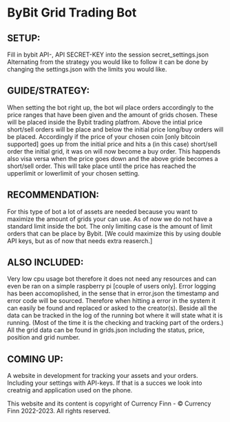 # ByBit Grid Trading Bot

## SETUP:
Fill in bybit API-, API SECRET-KEY into the session secret_settings.json
Alternating from the strategy you would like to follow it can be done by changing the settings.json with the limits you would like.

## GUIDE/STRATEGY:
When setting the bot right up, the bot wil place orders accordingly to the price ranges that have been given and the amount of grids chosen.
These will be placed inside the Bybit trading platfrom. Above the intial price short/sell orders will be place and below the initial price long/buy orders will be placed.
Accordingly if the price of your chosen coin [only bitcoin supported] goes up from the initial price and hits a (in this case) short/sell order the initial grid,
it was on will now become a buy order. This happends also visa versa when the price goes down and the above gride becomes a short/sell order. 
This will take place until the price has reached the upperlimit or lowerlimit of your chosen setting.

## RECOMMENDATION:
For this type of bot a lot of assets are needed because you want to maximize the amount of grids your can use. As of now we do not have a standard limit inside the bot.
The only limiting case is the amount of limit orders that can be place by Bybit. [We could maximize this by using double API keys, but as of now that needs extra reaserch.]

## ALSO INCLUDED:
Very low cpu usage bot therefore it does not need any resources and can even be ran on a simple raspberry pi [couple of users only]. Error logging has been accomoplished,
in the sense that in error.json the timestamp and error code will be sourced. Therefore when hitting a error in the system it can easily be found and replaced or asked to the creator(s).
Beside all the data can be tracked in the log of the running bot where it will state what it is running. (Most of the time it is the checking and tracking part of the orders.)
All the grid data can be found in grids.json including the status, price, position and grid number. 

## COMING UP:
A website in development for tracking your assets and your orders. Including your settings with API-keys. If that is a succes we look into creatnig and application
used on the phone.


This website and its content is copyright of Currency Finn - © Currency Finn 2022-2023. All rights reserved.
